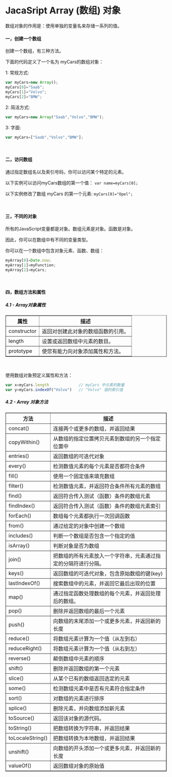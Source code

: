 # JacaSript Array (数组) 对象
数组对象的作用是：使用单独的变量名来存储一系列的值。


#### **一，创建一个数组**

创建一个数组，有三种方法。

下面的代码定义了一个名为 myCars的数组对象：

1: 常规方式:
```js
var myCars=new Array(); 
myCars[0]="Saab";       
myCars[1]="Volvo";
myCars[2]="BMW";
```
2: 简洁方式:
```js
var myCars=new Array("Saab","Volvo","BMW");
```
3: 字面:
```js
var myCars=["Saab","Volvo","BMW"];
```
<br>

#### **二，访问数组**
通过指定数组名以及索引号码，你可以访问某个特定的元素。

以下实例可以访问myCars数组的第一个值：
`var name=myCars[0];`

以下实例修改了数组 myCars 的第一个元素:
`myCars[0]="Opel";`

<br>

#### **三，不同的对象**
所有的JavaScript变量都是对象。数组元素是对象。函数是对象。

因此，你可以在数组中有不同的变量类型。

你可以在一个数组中包含对象元素、函数、数组：
```js
myArray[0]=Date.now;
myArray[1]=myFunction;
myArray[2]=myCars;
```

<br>

#### **四，数组方法和属性**
##### **4.1 - Array对象属性**
<table border="1">
    <tr>
        <th>属性</th>
        <th>描述</th>
    </tr>
    <tr>
        <td>constructor</td>
        <td>返回对创建此对象的数组函数的引用。</td>
    </tr>
    <tr>
        <td>length</td>
        <td>设置或返回数组中元素的数目。</td>
    </tr>
    <tr>
        <td>prototype</td>
        <td>使您有能力向对象添加属性和方法。</td>
    </tr>            
</table>
<br>

使用数组对象预定义属性和方法：
```js
var x=myCars.length             // myCars 中元素的数量
var y=myCars.indexOf("Volvo")   // "Volvo" 值的索引值
```

##### **4.2 - Array 对象方法**
<table border="1">
    <tr>
        <th>方法</th>
        <th>描述</th>
    </tr>
    <tr>
        <td>concat()</td>
        <td>连接两个或更多的数组，并返回结果</td>
    </tr>
     <tr>
        <td>copyWithin()</td>
        <td>从数组的指定位置拷贝元素到数组的另一个指定位置中</td>
    </tr>
     <tr>
        <td>entries()</td>
        <td>返回数组的可迭代对象</td>
    </tr> 
      <tr>
        <td>every()</td>
        <td>检测数值元素的每个元素是否都符合条件</td>
    </tr> 
     <tr>
        <td>fill()</td>
        <td>使用一个固定值来填充数组</td>
    </tr> 
     <tr>
        <td>filter()</td>
        <td>检测数值元素，并返回符合条件所有元素的数组</td>
    </tr> 
     <tr>
        <td>find()</td>
        <td>返回符合传入测试（函数）条件的数组元素</td>
    </tr>
     <tr>
        <td>findIndex()</td>
        <td>返回符合传入测试（函数）条件的数组元素索引</td>
    </tr>
      <tr>
        <td>forEach()</td>
        <td>数组每个元素都执行一次回调函数</td>
    </tr>
     <tr>
        <td>from()</td>
        <td>通过给定的对象中创建一个数组</td>
    </tr>
     <tr>
        <td>includes()</td>
        <td>判断一个数组是否包含一个指定的值</td>
    </tr>
     <tr>
        <td>isArray()</td>
        <td>判断对象是否为数组</td>
    </tr> 
    <tr>
        <td>join()</td>
        <td>把数组的所有元素放入一个字符串，元素通过指定的分隔符进行分隔。</td>
    </tr>    
     <tr>
        <td>keys()</td>
        <td>返回数组的可迭代对象，包含原始数组的键(key)</td>
    </tr> 
     <tr>
        <td>lastIndexOf()</td>
        <td>搜索数组中的元素，并返回它最后出现的位置</td>
    </tr>
     <tr>
        <td>map()</td>
        <td>通过指定函数处理数组的每个元素，并返回处理后的数组。</td>
    </tr>
    <tr>
        <td>pop()</td>
        <td>删除并返回数组的最后一个元素</td>
    </tr> 
    <tr>
        <td>push()</td>
        <td>向数组的末尾添加一个或更多元素，并返回新的长度</td>
    </tr>    
      <tr>
        <td>reduce()</td>
        <td>将数组元素计算为一个值（从左到右）</td>
    </tr>
     <tr>
        <td>reduceRight()</td>
        <td>将数组元素计算为一个值（从右到左）</td>
    </tr>
    <tr>
        <td>reverse()</td>
        <td>颠倒数组中元素的顺序</td>
    </tr>
    <tr>
        <td>shift()</td>
        <td>删除并返回数组的第一个元素</td>
    </tr>
    <tr>
        <td>slice()</td>
        <td>从某个已有的数组返回选定的元素</td>
    </tr>        
     <tr>
        <td>some()</td>
        <td>检测数组元素中是否有元素符合指定条件</td>
    </tr>                                      
    <tr>
        <td>sort()</td>
        <td>对数组的元素进行排序</td>
    </tr>
    <tr>
        <td>splice()</td>
        <td>删除元素，并向数组添加新元素</td>
    </tr>
    <tr>
        <td>toSource()</td>
        <td>返回该对象的源代码。</td>
    </tr>
    <tr>
        <td>toString()</td>
        <td>把数组转换为字符串，并返回结果</td>
    </tr>
    <tr>
        <td>toLocaleString()</td>
        <td>把数组转换为本地数组，并返回结果</td>
    </tr>
    <tr>
        <td>unshift()</td>
        <td>向数组的开头添加一个或更多元素，并返回新的长度</td>
    </tr>
    <tr>
        <td>valueOf()</td>
        <td>返回数组对象的原始值</td>
    </tr>                                                       
</table>
<br>